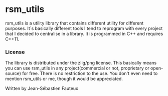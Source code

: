 # rsm_utils

rsm_utils is a utility library that contains different utility for different purposes. It`s basically different tools I tend to reprogram with every project that I decided to centralise in a library. It is programmed in C++ and requires C++11.

### License

The library is distributed under the zlig/png license. This basically means you can use rsm_utils in any project(commercial or not, proprietary or open-source) for free. There is no restriction to the use. You don't even need to mention rsm_utils or me, though it would be appreciated.

Written by Jean-Sébastien Fauteux
